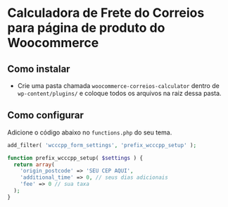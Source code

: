 # Calculadora de Frete do Correios para página de produto do Woocommerce

## Como instalar
- Crie uma pasta chamada `woocommerce-correios-calculator` dentro de `wp-content/plugins/` e coloque todos os arquivos na raiz dessa pasta.

## Como configurar

Adicione o código abaixo no `functions.php` do seu tema.
```php
add_filter( 'wcccpp_form_settings', 'prefix_wcccpp_setup' );

function prefix_wcccpp_setup( $settings ) {
  return array(
    'origin_postcode' => 'SEU CEP AQUI',
    'additional_time' => 0, // seus dias adicionais
    'fee' => 0 // sua taxa
  );
}
```
